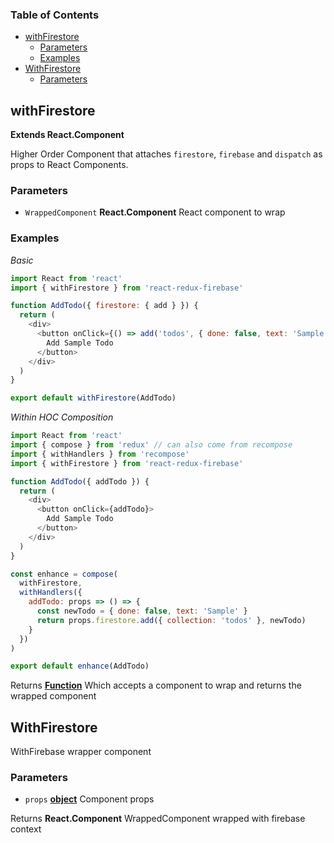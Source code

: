 <!-- Generated by documentation.js. Update this documentation by updating the source code. -->

### Table of Contents

-   [withFirestore][1]
    -   [Parameters][2]
    -   [Examples][3]
-   [WithFirestore][4]
    -   [Parameters][5]

## withFirestore

**Extends React.Component**


Higher Order Component that attaches `firestore`, `firebase`
and `dispatch` as props to React Components.

### Parameters

-   `WrappedComponent` **React.Component** React component to wrap

### Examples

_Basic_

```javascript
import React from 'react'
import { withFirestore } from 'react-redux-firebase'

function AddTodo({ firestore: { add } }) {
  return (
    <div>
      <button onClick={() => add('todos', { done: false, text: 'Sample' })}>
        Add Sample Todo
      </button>
    </div>
  )
}

export default withFirestore(AddTodo)
```

_Within HOC Composition_

```javascript
import React from 'react'
import { compose } from 'redux' // can also come from recompose
import { withHandlers } from 'recompose'
import { withFirestore } from 'react-redux-firebase'

function AddTodo({ addTodo }) {
  return (
    <div>
      <button onClick={addTodo}>
        Add Sample Todo
      </button>
    </div>
  )
}

const enhance = compose(
  withFirestore,
  withHandlers({
    addTodo: props => () => {
      const newTodo = { done: false, text: 'Sample' }
      return props.firestore.add({ collection: 'todos' }, newTodo)
    }
  })
)

export default enhance(AddTodo)
```

Returns **[Function][7]** Which accepts a component to wrap and returns the
wrapped component

## WithFirestore

WithFirebase wrapper component

### Parameters

-   `props` **[object][8]** Component props

Returns **React.Component** WrappedComponent wrapped with firebase context

[1]: #withfirestore

[2]: #parameters

[3]: #examples

[4]: #withfirestore-1

[5]: #parameters-1

[6]: http://react-redux-firebase.com/docs/api/withFirestore.html

[7]: https://developer.mozilla.org/docs/Web/JavaScript/Reference/Statements/function

[8]: https://developer.mozilla.org/docs/Web/JavaScript/Reference/Global_Objects/Object
